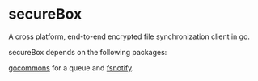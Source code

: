 secureBox
=========

A cross platform, end-to-end encrypted file synchronization client in go.

secureBox depends on the following packages:

[gocommons](https://github.com/hishboy/gocommons/lang) for a queue and [fsnotify](https://github.com/howeyc/fsnotify).
